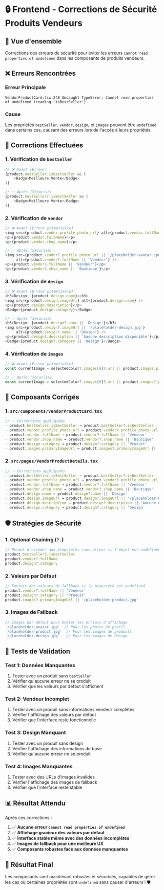# 🔒 Frontend - Corrections de Sécurité Produits Vendeurs

## 🚀 **Vue d'ensemble**

Corrections des erreurs de sécurité pour éviter les erreurs `Cannot read properties of undefined` dans les composants de produits vendeurs.

## ❌ **Erreurs Rencontrées**

### **Erreur Principale**
```
VendorProductCard.tsx:248 Uncaught TypeError: Cannot read properties of undefined (reading 'isBestSeller')
```

### **Cause**
Les propriétés `bestSeller`, `vendor`, `design`, et `images` peuvent être `undefined` dans certains cas, causant des erreurs lors de l'accès à leurs propriétés.

## 🔧 **Corrections Effectuées**

### **1. Vérification de `bestSeller`**
```typescript
// ❌ Avant (Erreur)
{product.bestSeller.isBestSeller && (
    <Badge>Meilleure Vente</Badge>
)}

// ✅ Après (Sécurisé)
{product.bestSeller?.isBestSeller && (
    <Badge>Meilleure Vente</Badge>
)}
```

### **2. Vérification de `vendor`**
```typescript
// ❌ Avant (Erreur potentielle)
<img src={product.vendor.profile_photo_url} alt={product.vendor.fullName} />
<p>{product.vendor.fullName}</p>
<p>{product.vendor.shop_name}</p>

// ✅ Après (Sécurisé)
<img src={product.vendor?.profile_photo_url || '/placeholder-avatar.jpg'} 
     alt={product.vendor?.fullName || 'Vendeur'} />
<p>{product.vendor?.fullName || 'Vendeur'}</p>
<p>{product.vendor?.shop_name || 'Boutique'}</p>
```

### **3. Vérification de `design`**
```typescript
// ❌ Avant (Erreur potentielle)
<h3>Design: {product.design.name}</h3>
<img src={product.design.imageUrl} alt={product.design.name} />
<p>{product.design.description}</p>
<Badge>{product.design.category}</Badge>

// ✅ Après (Sécurisé)
<h3>Design: {product.design?.name || 'Design'}</h3>
<img src={product.design?.imageUrl || '/placeholder-design.jpg'} 
     alt={product.design?.name || 'Design'} />
<p>{product.design?.description || 'Aucune description disponible'}</p>
<Badge>{product.design?.category || 'Design'}</Badge>
```

### **4. Vérification de `images`**
```typescript
// ❌ Avant (Erreur potentielle)
const currentImage = selectedColor?.images[0]?.url || product.images.primaryImageUrl;

// ✅ Après (Sécurisé)
const currentImage = selectedColor?.images[0]?.url || product.images?.primaryImageUrl || '/placeholder-product.jpg';
```

## 📱 **Composants Corrigés**

### **1. `src/components/VendorProductCard.tsx`**
```typescript
// ✅ Corrections appliquées
- product.bestSeller.isBestSeller → product.bestSeller?.isBestSeller
- product.vendor.profile_photo_url → product.vendor?.profile_photo_url || '/placeholder-avatar.jpg'
- product.vendor.fullName → product.vendor?.fullName || 'Vendeur'
- product.vendor.shop_name → product.vendor?.shop_name || 'Boutique'
- product.design.category → product.design?.category || 'Produit'
- product.images.primaryImageUrl → product.images?.primaryImageUrl || '/placeholder-product.jpg'
```

### **2. `src/pages/VendorProductDetails.tsx`**
```typescript
// ✅ Corrections appliquées
- product.bestSeller.isBestSeller → product.bestSeller?.isBestSeller
- product.vendor.profile_photo_url → product.vendor?.profile_photo_url || '/placeholder-avatar.jpg'
- product.vendor.fullName → product.vendor?.fullName || 'Vendeur'
- product.vendor.shop_name → product.vendor?.shop_name || 'Boutique'
- product.design.name → product.design?.name || 'Design'
- product.design.imageUrl → product.design?.imageUrl || '/placeholder-design.jpg'
- product.design.description → product.design?.description || 'Aucune description disponible'
- product.design.category → product.design?.category || 'Design'
```

## 🛡️ **Stratégies de Sécurité**

### **1. Optional Chaining (`?.`)**
```typescript
// Permet d'accéder aux propriétés sans erreur si l'objet est undefined
product.bestSeller?.isBestSeller
product.vendor?.fullName
product.design?.category
```

### **2. Valeurs par Défaut**
```typescript
// Fournit des valeurs de fallback si la propriété est undefined
product.vendor?.fullName || 'Vendeur'
product.design?.category || 'Produit'
product.images?.primaryImageUrl || '/placeholder-product.jpg'
```

### **3. Images de Fallback**
```typescript
// Images par défaut pour éviter les erreurs d'affichage
'/placeholder-avatar.jpg'  // Pour les photos de profil
'/placeholder-product.jpg'  // Pour les images de produits
'/placeholder-design.jpg'   // Pour les images de design
```

## 🧪 **Tests de Validation**

### **Test 1: Données Manquantes**
1. Tester avec un produit sans `bestSeller`
2. Vérifier qu'aucune erreur ne se produit
3. Vérifier que les valeurs par défaut s'affichent

### **Test 2: Vendeur Incomplet**
1. Tester avec un produit sans informations vendeur complètes
2. Vérifier l'affichage des valeurs par défaut
3. Vérifier que l'interface reste fonctionnelle

### **Test 3: Design Manquant**
1. Tester avec un produit sans design
2. Vérifier l'affichage des informations de base
3. Vérifier qu'aucune erreur ne se produit

### **Test 4: Images Manquantes**
1. Tester avec des URLs d'images invalides
2. Vérifier l'affichage des images de fallback
3. Vérifier que l'interface reste stable

## 📊 **Résultat Attendu**

Après ces corrections :

1. ✅ **Aucune erreur `Cannot read properties of undefined`**
2. ✅ **Affichage gracieux des valeurs par défaut**
3. ✅ **Interface stable même avec des données incomplètes**
4. ✅ **Images de fallback pour une meilleure UX**
5. ✅ **Composants robustes face aux données manquantes**

## 🎉 **Résultat Final**

Les composants sont maintenant robustes et sécurisés, capables de gérer les cas où certaines propriétés sont `undefined` sans causer d'erreurs ! 🛡️ 